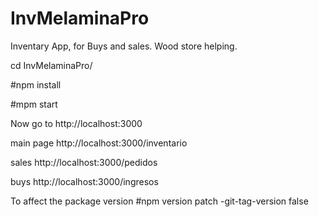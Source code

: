 # InvMelaminaPro

Inventary App, for Buys and sales. Wood store helping.

cd InvMelaminaPro/

#npm install

#mpm start


Now go to http://localhost:3000

main page  http://localhost:3000/inventario

sales http://localhost:3000/pedidos

buys http://localhost:3000/ingresos

To affect the package version
#npm version patch -git-tag-version false
